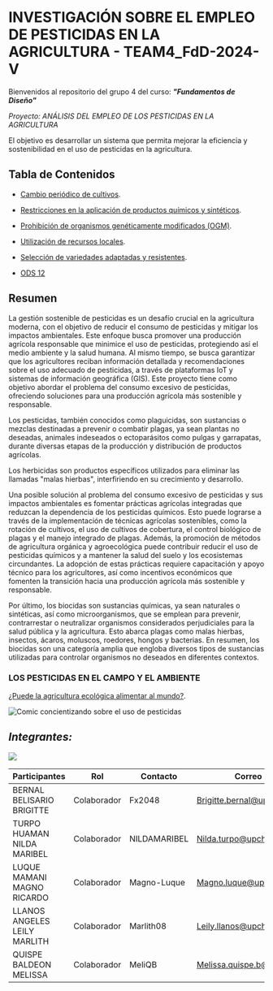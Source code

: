 # INVESTIGACIÓN SOBRE EL EMPLEO DE PESTICIDAS EN LA AGRICULTURA - TEAM4_FdD-2024-V

Bienvenidos al repositorio del grupo 4 del curso: ***"Fundamentos de Diseño"***

*Proyecto: ANÁLISIS DEL EMPLEO DE LOS PESTICIDAS EN LA AGRICULTURA*

El objetivo es desarrollar un sistema que permita mejorar la eficiencia y sostenibilidad en el uso 
de pesticidas en la agricultura.

## Tabla de Contenidos

- [Cambio periódico de cultivos](https://github.com/Fx2048/Team_4_FdD/blob/main/Documentaci%C3%B3n/210-Texto%20del%20art%C3%ADculo-847-1-10-20200129.pdf).

- [Restricciones en la aplicación de productos químicos y sintéticos](https://github.com/Fx2048/Team_4_FdD/blob/main/Documentaci%C3%B3n/210-Texto%20del%20art%C3%ADculo-847-1-10-20200129.pdf).

- [Prohibición de organismos genéticamente modificados (OGM)](https://github.com/Fx2048/Team_4_FdD/blob/main/Documentaci%C3%B3n/210-Texto%20del%20art%C3%ADculo-847-1-10-20200129.pdf).

- [Utilización de recursos locales](https://github.com/Fx2048/Team_4_FdD/blob/main/Documentaci%C3%B3n/210-Texto%20del%20art%C3%ADculo-847-1-10-20200129.pdf).

- [Selección de variedades adaptadas y resistentes](https://github.com/Fx2048/Team_4_FdD/blob/main/Documentaci%C3%B3n/210-Texto%20del%20art%C3%ADculo-847-1-10-20200129.pdf).

- [ODS 12](https://www.un.org/sustainabledevelopment/es/sustainable-consumption-production/)


## Resumen
  La gestión sostenible de pesticidas es un desafío crucial en la agricultura moderna, con el objetivo de reducir el consumo de 
  pesticidas y mitigar los impactos ambientales. Este enfoque busca promover una producción agrícola responsable que minimice el 
  uso de pesticidas, protegiendo así el medio ambiente y la salud humana. Al mismo tiempo, se busca garantizar que los 
  agricultores reciban información detallada y recomendaciones sobre el uso adecuado de pesticidas, a través de plataformas IoT y 
  sistemas de información geográfica (GIS). Este proyecto tiene como objetivo abordar el problema del consumo excesivo de 
  pesticidas, ofreciendo soluciones para una producción agrícola más sostenible y responsable.
  
  Los pesticidas, también conocidos como plaguicidas, son sustancias o mezclas destinadas a prevenir o 
  combatir plagas, ya sean plantas no deseadas, animales indeseados o ectoparásitos como pulgas y 
  garrapatas, durante diversas etapas de la producción y distribución de productos agrícolas.

  Los herbicidas son productos específicos utilizados para eliminar las llamadas "malas hierbas", 
  interfiriendo en su crecimiento y desarrollo.

  Una posible solución al problema del consumo excesivo de pesticidas y sus impactos ambientales es fomentar prácticas agrícolas 
  integradas que reduzcan la dependencia de los pesticidas químicos. Esto puede lograrse a través de la implementación de 
  técnicas agrícolas sostenibles, como la rotación de cultivos, el uso de cultivos de cobertura, el control biológico de plagas y 
  el manejo integrado de plagas. Además, la promoción de métodos de agricultura orgánica y agroecológica puede contribuir reducir 
  el uso de pesticidas químicos y a mantener la salud del suelo y los ecosistemas circundantes. La adopción de estas prácticas 
  requiere capacitación y apoyo técnico para los agricultores, así como incentivos económicos que fomenten la transición hacia 
  una producción agrícola más sostenible y responsable.

  Por último, los biocidas son sustancias químicas, ya sean naturales o sintéticas, así como 
  microorganismos, que se emplean para prevenir, contrarrestar o neutralizar organismos considerados 
  perjudiciales para la salud pública y la agricultura. Esto abarca plagas como malas hierbas, insectos, 
  ácaros, moluscos, roedores, hongos y bacterias. En resumen, los biocidas son una categoría amplia que 
  engloba diversos tipos de sustancias utilizadas para controlar organismos no deseados en diferentes 
  contextos.


### LOS PESTICIDAS EN EL CAMPO Y EL AMBIENTE
[¿Puede la agricultura ecológica alimentar al mundo?](https://www.ecoagricultor.com/agricultura-ecologica-organica-medioambiente/).

![Comic concientizando sobre el uso de pesticidas](https://www.ecoagricultor.com/wp-content/uploads/2018/04/pesticidas-alimentos.png)

## ***Integrantes:***
![](https://github.com/Fx2048/Team_4_FdD/blob/a2c9596fdd8a08efe90b01e2d2bdee53380ded64/Im%C3%A1genes/Integrantes.jpg)









| Participantes | Rol | Contacto | Correo |
| --- | --- | --- | ---|
| BERNAL BELISARIO BRIGITTE | Colaborador | Fx2048 | Brigitte.bernal@upch.pe |
| TURPO HUAMAN NILDA MARIBEL | Colaborador | NILDAMARIBEL | Nilda.turpo@upch.pe |
| LUQUE MAMANI MAGNO RICARDO | Colaborador | Magno-Luque | Magno.luque@upch.pe |
| LLANOS ANGELES LEILY MARLITH | Colaborador | Marlith08 | Leily.llanos@upch.pe |
| QUISPE BALDEON MELISSA | Colaborador | MeliQB | Melissa.quispe.b@upch.pe |






